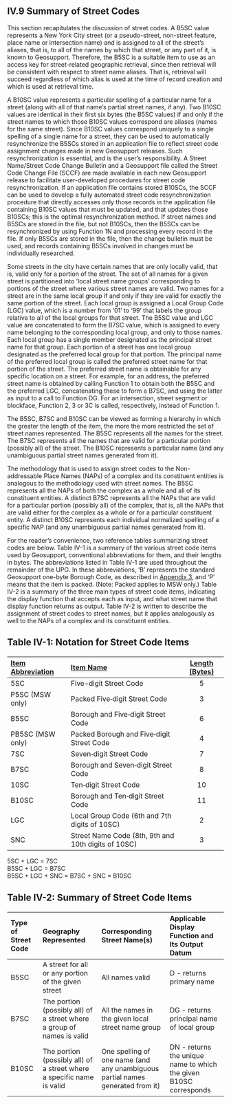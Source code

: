 <h2>IV.9 Summary of Street Codes</h2>  

This section recapitulates the discussion of street codes.  A B5SC value represents a New York City street (or a pseudo-street, non-street feature, place name or intersection name) and is assigned to all of the street’s aliases, that is, to all of the names by which that street, or any part of it, is known to Geosupport.  Therefore, the B5SC is a suitable item to use as an access key for street-related geographic retrieval, since then retrieval will be consistent with respect to street name aliases.  That is, retrieval will succeed regardless of which alias is used at the time of record creation and which is used at retrieval time.  

A B10SC value represents a particular spelling of a particular name for a street (along with all of that name’s partial street names, if any).  Two B10SC values are identical in their first six bytes (the B5SC values) if and only if the street names to which those B10SC values correspond are aliases (names for the same street).  Since B10SC values correspond uniquely to a single spelling of a single name for a street, they can be used to automatically resynchronize the B5SCs stored in an application file to reflect street code assignment changes made in new Geosupport releases.  Such resynchronization is essential, and is the user’s responsibility.  A Street Name/Street Code Change Bulletin and a Geosupport file called the Street Code Change File (SCCF) are made available in each new Geosupport release to facilitate user-developed procedures for street code resynchronization.  If an application file contains stored B10SCs, the SCCF can be used to develop a fully automated street code resynchronization procedure that directly accesses only those records in the application file containing B10SC values that must be updated, and that updates those B10SCs;  this is the optimal resynchronization method.  If street names and B5SCs are stored in the file, but not B10SCs, then the B5SCs can be resynchronized by using Function 1N and processing every record in the file.  If only B5SCs are stored in the file, then the change bulletin must be used, and records containing B5SCs involved in changes must be individually researched.  

Some streets in the city have certain names that are only locally valid, that is, valid only for a portion of the street.  The set of all names for a given street is partitioned into ’local street name groups’ corresponding to portions of the street where various street names are valid.  Two names for a street are in the same local group if and only if they are valid for exactly the same portion of the street.  Each local group is assigned a Local Group Code (LGC) value, which is a number from ‘01’ to ‘99’ that labels the group relative to all of the local groups for that street.  The B5SC value and LGC value are concatenated to form the B7SC value, which is assigned to every name belonging to the corresponding local group, and only to those names.  Each local group has a single member designated as the principal street name for that group.  Each portion of a street has one local group designated as the preferred local group for that portion.  The principal name of the preferred local group is called the preferred street name for that portion of the street.  The preferred street name is obtainable for any specific location on a street.  For example, for an address, the preferred street name is obtained by calling Function 1 to obtain both the B5SC and the preferred LGC, concatenating these to form a B7SC, and using the latter as input to a call to Function DG.  For an intersection, street segment or blockface, Function 2, 3 or 3C is called, respectively, instead of Function 1.  

The B5SC, B7SC and B10SC can be viewed as forming a hierarchy in which the greater the length of the item, the  more the more restricted the set of street names represented.  The B5SC represents all the names for the street.  The B7SC represents all the names that are valid for a particular portion (possibly all) of the street.  The B10SC represents a particular name (and any unambiguous partial street names generated from it).  

The methodology that is used to assign street codes to the Non-addressable Place Names (NAPs) of a complex and its constituent entities is analogous to the methodology used with street names.  The B5SC represents all the NAPs of both the complex as a whole and all of its constituent entities.  A distinct B7SC represents all the NAPs that are valid for a particular portion (possibly all) of the complex, that is, all the NAPs that are valid either for the complex as a whole or for a particular constituent entity.  A distinct B10SC represents each individual normalized spelling of a specific NAP (and any unambiguous partial names generated from it).  

For the reader’s convenience, two reference tables summarizing street codes are below.  Table IV-1 is a summary of the various street code items used by Geosupport, conventional abbreviations for them, and their lengths in bytes.  The abbreviations listed in Table IV-1 are used throughout the remainder of the UPG.  In these abbreviations, ‘B’ represents the standard Geosupport one-byte Borough Code, as described in [Appendix 3](/appendices/appendix03/), and ‘P’ means that the item is packed.  (Note: Packed applies to MSW only.)  Table IV-2 is a summary of the three main types of street code items, indicating the display function that accepts each as input, and what street name that display function returns as output.  Table IV-2 is written to describe the assignment of street codes to street names, but it applies analogously as well to the NAPs of a complex and its constituent entities.  

## <p class = "section_header underlineMe center">Table IV-1: Notation for Street Code Items</p>  

|<u>Item Abbreviation</u>|  <u>Item Name</u> | <u>Length (Bytes)</u> |
| :----- | :----- | :-----: |   
|5SC |Five-digit Street Code | 5|   
|P5SC (MSW only)   |Packed Five‑digit Street Code |3 |   
|B5SC |Borough and Five‑digit Street Code    |6 |    
|PB5SC (MSW only) |Packed Borough and Five‑digit Street Code  | 4|   
|7SC |Seven‑digit Street Code |7 |    
|B7SC |Borough and Seven‑digit Street Code | 8|    
|10SC   |Ten‑digit Street Code | 10|    
|B10SC |Borough and Ten‑digit Street Code |11 |    
|LGC |Local Group Code (6th and 7th digits of 10SC) |2 |    
|SNC |Street Name Code (8th, 9th and 10th digits of 10SC) | 3|   

5SC + LGC = 7SC  
B5SC + LGC = B7SC  
B5SC + LGC + SNC = B7SC + SNC = B10SC  

## <p class = "section_header underlineMe center">Table IV-2: Summary of Street Code Items</p>  


| Type of  Street Code | Geography  Represented | Corresponding Street Name(s) | Applicable Display Function and Its Output Datum |
| :------------- | :------------- | :------------- | :------------- |
| B5SC |A street for all or any portion of the given street |All names valid |D - returns primary name|
|B7SC|The portion (possibly all) of a street where a group of names is valid |All the names in the given local street name group | DG - returns principal name of local group|
|B10SC |The portion (possibly all) of a street where a specific name is valid |One spelling of one name (and any unambiguous partial names generated from it) | DN - returns the unique name to which the given B10SC corresponds |
